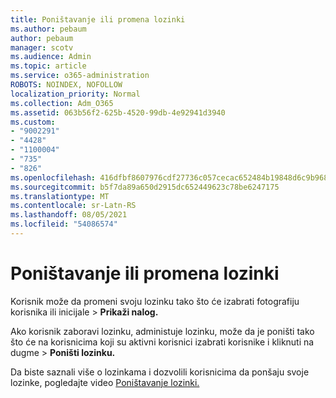 ```yaml
---
title: Poništavanje ili promena lozinki
ms.author: pebaum
author: pebaum
manager: scotv
ms.audience: Admin
ms.topic: article
ms.service: o365-administration
ROBOTS: NOINDEX, NOFOLLOW
localization_priority: Normal
ms.collection: Adm_O365
ms.assetid: 063b56f2-625b-4520-99db-4e92941d3940
ms.custom:
- "9002291"
- "4428"
- "1100004"
- "735"
- "826"
ms.openlocfilehash: 416dfbf8607976cdf27736c057cecac652484b19848d6c9b9680e265394819b3
ms.sourcegitcommit: b5f7da89a650d2915dc652449623c78be6247175
ms.translationtype: MT
ms.contentlocale: sr-Latn-RS
ms.lasthandoff: 08/05/2021
ms.locfileid: "54086574"
---
```

# <a name="reset-or-change-passwords"></a>Poništavanje ili promena lozinki

Korisnik može da promeni svoju lozinku tako što će izabrati fotografiju korisnika ili inicijale > **Prikaži nalog.**
  
Ako korisnik zaboravi lozinku, administuje lozinku, može da je poništi tako što će na korisnicima koji su aktivni korisnici izabrati korisnike i kliknuti na dugme  >  [](https://portal.office.com/adminportal/home#/users) **Poništi lozinku.**
  
Da biste saznali više o lozinkama i dozvolili korisnicima da ponšaju svoje lozinke, pogledajte video [Poništavanje lozinki.](/microsoft-365/admin/add-users/reset-passwords)

